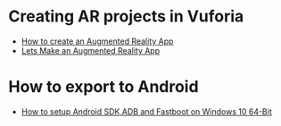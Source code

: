 # Creating AR projects in Vuforia
- [How to create an Augmented Reality App](https://www.youtube.com/watch?v=MtiUx_szKbI)
- [Lets Make an Augmented Reality App](https://www.youtube.com/watch?v=khavGQ7Dy3c)

# How to export to Android
- [How to setup Android SDK,ADB and Fastboot on Windows 10 64-Bit](https://www.youtube.com/watch?v=nEA8OFSS2nA)
